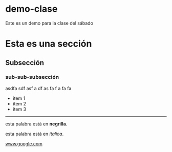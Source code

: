 # demo-clase
Este es un demo para la clase del sábado


# Esta es una sección

## Subsección

### sub-sub-subsección

asdfa sdf
asf a
 df
 as
 fa
 f
 a
fa fa

* item 1
* item 2
* item 3

---

esta palabra está en **negrilla**.

esta palabra está en *italica*.

www.google.com
